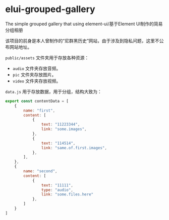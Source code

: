 # elui-grouped-gallery
The simple grouped gallery that using element-ui/基于Element UI制作的简易分组相册

该项目的前身是本人曾制作的“尼群黑历史”网站，由于涉及到隐私问题，这里不公布网站地址。

`public/assets` 文件夹用于存放各种资源：
 * `audio` 文件夹存放音频。
 * `pic` 文件夹存放图片。
 * `video` 文件夹存放视频。
 
`data.js` 用于存放数据，用于分组，结构大致为：
```javascript
export const contentData = [
    {
        name: "first",
        content: [
            {
                text: "11223344",
                link: "some.images",
            },
            {
                text: "114514",
                link: "same.of.first.images",
            },
        ],
    },
    {
        name: "second",
        content: [
            {
                text: "11111",
                type: "audio",
                link: "some.files.here"
            },
        ]
    }
]
```
